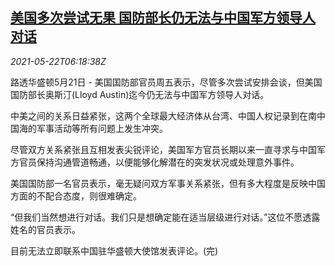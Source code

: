<!--1621665063000-->
[美国多次尝试无果 国防部长仍无法与中国军方领导人对话](https://cn.reuters.com/article/us-defence-china-dialogue-0522-idCNKCS2D3051)
------

<div><i>2021-05-22T06:18:38Z</i></div><p>路透华盛顿5月21日 - 美国国防部官员周五表示，尽管多次尝试安排会谈，但美国国防部长奥斯汀(Lloyd Austin)迄今仍无法与中国军方领导人对话。</p><p>中美之间的关系日益紧张，这两个全球最大经济体从台湾、中国人权记录到在南中国海的军事活动等所有问题上发生冲突。</p><p>尽管双方关系紧张且互相发表尖锐评论，美国军方官员长期以来一直寻求与中国军方官员保持沟通管道畅通，以便能够化解潜在的突发状况或处理意外事件。</p><p>美国国防部一名官员表示，毫无疑问双方军事关系紧张，但有多大程度是反映中国方面的不配合态度，则很难确定。</p><p>“但我们当然想进行对话。我们只是想确定能在适当层级进行对话。”这位不愿透露姓名的官员表示。</p><p>目前无法立即联系中国驻华盛顿大使馆发表评论。(完)</p>
